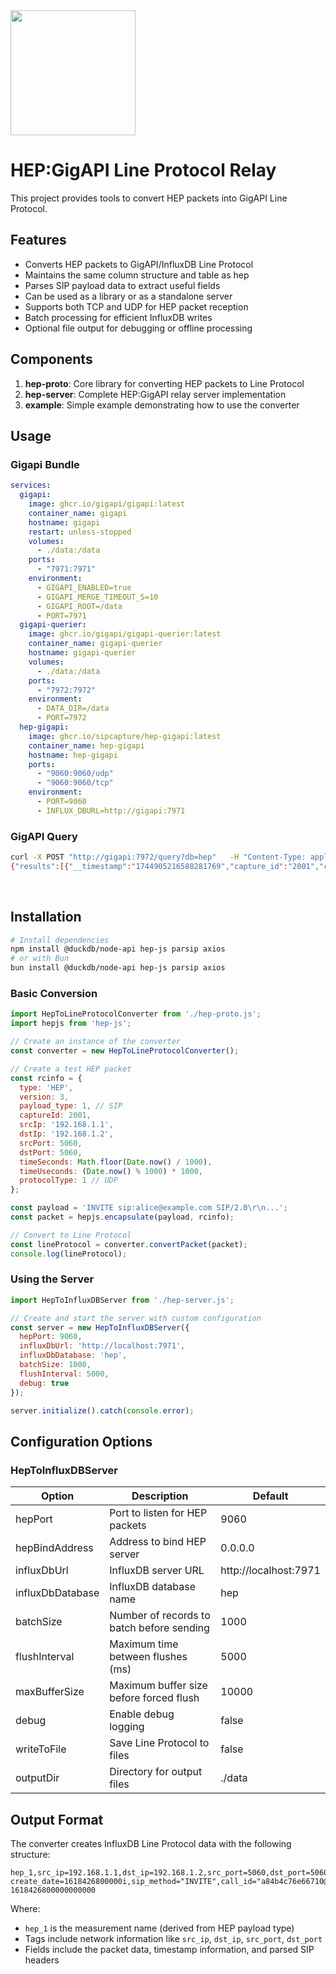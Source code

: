 <img src="https://github.com/user-attachments/assets/ddd8d553-3740-4a98-b365-76c0b971d031" width=200 />

# HEP:GigAPI Line Protocol Relay

This project provides tools to convert HEP packets into GigAPI Line Protocol.

## Features

- Converts HEP packets to GigAPI/InfluxDB Line Protocol
- Maintains the same column structure and table as hep
- Parses SIP payload data to extract useful fields
- Can be used as a library or as a standalone server
- Supports both TCP and UDP for HEP packet reception
- Batch processing for efficient InfluxDB writes
- Optional file output for debugging or offline processing

## Components

1. **hep-proto**: Core library for converting HEP packets to Line Protocol
2. **hep-server**: Complete HEP:GigAPI relay server implementation
3. **example**: Simple example demonstrating how to use the converter


## Usage

### Gigapi Bundle
```yaml
services:
  gigapi:
    image: ghcr.io/gigapi/gigapi:latest
    container_name: gigapi
    hostname: gigapi
    restart: unless-stopped
    volumes:
      - ./data:/data
    ports:
      - "7971:7971"
    environment:
      - GIGAPI_ENABLED=true
      - GIGAPI_MERGE_TIMEOUT_S=10
      - GIGAPI_ROOT=/data
      - PORT=7971
  gigapi-querier:
    image: ghcr.io/gigapi/gigapi-querier:latest
    container_name: gigapi-querier
    hostname: gigapi-querier
    volumes:
      - ./data:/data
    ports:
      - "7972:7972"
    environment:
      - DATA_DIR=/data
      - PORT=7972
  hep-gigapi:
    image: ghcr.io/sipcapture/hep-gigapi:latest
    container_name: hep-gigapi
    hostname: hep-gigapi
    ports:
      - "9060:9060/udp"
      - "9060:9060/tcp"
    environment:
      - PORT=9060
      - INFLUX_DBURL=http://gigapi:7971
```
### GigAPI Query
```bash
curl -X POST "http://gigapi:7972/query?db=hep"   -H "Content-Type: application/json"    -d '{"query": "SELECT * FROM hep_1"}'  
{"results":[{"__timestamp":"1744905216588281769","capture_id":"2001","capture_pass":"myHep","create_date":"1744905210441","date":"2025-04-17T00:00:00Z","dst_ip":"192.168.1.2","dst_port":"5060","hour":"15","payload":"INVITE sip:alice@example.com SIP/2.0\\r\\nVia: SIP/2.0/UDP 192.168.1.1:5060;branch=z9hG4bK776asdhds\\r\\nFrom: Bob \u003csip:bob@example.com\u003e;tag=1928301774\\r\\nTo: Alice \u003csip:alice@example.com\u003e\\r\\nCall-ID: a84b4c76e66710@example.com\\r\\nCSeq: 314159 INVITE\\r\\nContact: \u003csip:bob@192.168.1.1:5060\u003e\\r\\nContent-Type: application/sdp\\r\\nContent-Length: 0\\r\\n\\r\\n","payload_size":"327","src_ip":"192.168.1.1","src_port":"5060","time":"1744905210441000000","time_sec":"1744905210","time_usec":"441000"},{"__timestamp":"1744905216588281850","capture_id":"2001","capture_pass":"myHep","create_date":"1744905210442","date":"2025-04-17T00:00:00Z","dst_ip":"192.168.1.2","dst_port":"5060","hour":"15","payload":"INVITE sip:alice@example.com SIP/2.0\\r\\nVia: SIP/2.0/UDP 192.168.1.1:5060;branch=z9hG4bK776asdhds\\r\\nFrom: Bob \u003csip:bob@example.com\u003e;tag=1928301774\\r\\nTo: Alice \u003csip:alice@example.com\u003e\\r\\nCall-ID: a84b4c76e66710@example.com\\r\\nCSeq: 314159 INVITE\\r\\nContact: \u003csip:bob@192.168.1.1:5060\u003e\\r\\nContent-Type: application/sdp\\r\\nContent-Length: 0\\r\\n\\r\\n","payload_size":"327","src_ip":"192.168.1.1","src_port":"5060","time":"1744905210442000000","time_sec":"1744905210","time_usec":"442000"}]}
```

<br>

## Installation

```bash
# Install dependencies
npm install @duckdb/node-api hep-js parsip axios
# or with Bun
bun install @duckdb/node-api hep-js parsip axios
```

### Basic Conversion

```javascript
import HepToLineProtocolConverter from './hep-proto.js';
import hepjs from 'hep-js';

// Create an instance of the converter
const converter = new HepToLineProtocolConverter();

// Create a test HEP packet
const rcinfo = {
  type: 'HEP',
  version: 3,
  payload_type: 1, // SIP
  captureId: 2001,
  srcIp: '192.168.1.1',
  dstIp: '192.168.1.2',
  srcPort: 5060,
  dstPort: 5060,
  timeSeconds: Math.floor(Date.now() / 1000),
  timeUseconds: (Date.now() % 1000) * 1000,
  protocolType: 1 // UDP
};

const payload = 'INVITE sip:alice@example.com SIP/2.0\r\n...';
const packet = hepjs.encapsulate(payload, rcinfo);

// Convert to Line Protocol
const lineProtocol = converter.convertPacket(packet);
console.log(lineProtocol);
```

### Using the Server

```javascript
import HepToInfluxDBServer from './hep-server.js';

// Create and start the server with custom configuration
const server = new HepToInfluxDBServer({
  hepPort: 9060,
  influxDbUrl: 'http://localhost:7971',
  influxDbDatabase: 'hep',
  batchSize: 1000,
  flushInterval: 5000,
  debug: true
});

server.initialize().catch(console.error);
```

## Configuration Options

### HepToInfluxDBServer

| Option | Description | Default |
|--------|-------------|---------|
| hepPort | Port to listen for HEP packets | 9060 |
| hepBindAddress | Address to bind HEP server | 0.0.0.0 |
| influxDbUrl | InfluxDB server URL | http://localhost:7971 |
| influxDbDatabase | InfluxDB database name | hep |
| batchSize | Number of records to batch before sending | 1000 |
| flushInterval | Maximum time between flushes (ms) | 5000 |
| maxBufferSize | Maximum buffer size before forced flush | 10000 |
| debug | Enable debug logging | false |
| writeToFile | Save Line Protocol to files | false |
| outputDir | Directory for output files | ./data |

## Output Format

The converter creates InfluxDB Line Protocol data with the following structure:

```
hep_1,src_ip=192.168.1.1,dst_ip=192.168.1.2,src_port=5060,dst_port=5060 create_date=1618426800000i,sip_method="INVITE",call_id="a84b4c76e66710@example.com",payload_size=245i 1618426800000000000
```

Where:
- `hep_1` is the measurement name (derived from HEP payload type)
- Tags include network information like `src_ip`, `dst_ip`, `src_port`, `dst_port`
- Fields include the packet data, timestamp information, and parsed SIP headers

